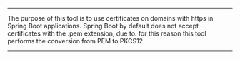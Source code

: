 -------------------------------------------------- ----------------------------------------------
The purpose of this tool is to use certificates on domains with https in Spring Boot applications.
Spring Boot by default does not accept certificates with the .pem extension, due to. 
for this reason this tool performs the conversion from PEM to PKCS12.
-------------------------------------------------- ----------------------------------------------
